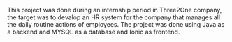 This project was done during an internship period in Three2One company, the target was to devalop an HR system for the company that manages all the daily routine actions of employees.
The project was done using Java as a backend and MYSQL as a database and Ionic as frontend.
